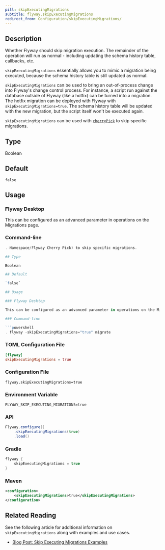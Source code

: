 ```yaml
---
pill: skipExecutingMigrations
subtitle: flyway.skipExecutingMigrations
redirect_from: Configuration/skipExecutingMigrations/
---
```


## Description

Whether Flyway should skip migration execution. The remainder of the operation will run as normal - including updating the schema history table, callbacks, etc.

`skipExecutingMigrations` essentially allows you to mimic a migration being executed, because the schema history table is still updated as normal.

`skipExecutingMigrations` can be used to bring an out-of-process change into Flyway's change control process. For instance, a script run against the database outside of Flyway (like a hotfix) can be turned into a migration. The hotfix migration can be deployed with Flyway with
`skipExecutingMigrations=true`. The schema history table will be updated with the new migration, but the script itself won't be executed again.

`skipExecutingMigrations` can be used with [`cherryPick`](<Configuration/Flyway Namespace/Flyway Cherry Pick Setting>) to skip specific migrations.

## Type

Boolean

## Default

`false`

## Usage

### Flyway Desktop

This can be configured as an advanced parameter in operations on the Migrations page.

### Command-line

```powershell
. Namespace/Flyway Cherry Pick) to skip specific migrations.

## Type

Boolean

## Default

`false`

## Usage

### Flyway Desktop

This can be configured as an advanced parameter in operations on the Migrations page.

### Command-line

```powershell
. flyway -skipExecutingMigrations="true" migrate
```

### TOML Configuration File

```toml
[flyway]
skipExecutingMigrations = true
```

### Configuration File

```properties
flyway.skipExecutingMigrations=true
```

### Environment Variable

```properties
FLYWAY_SKIP_EXECUTING_MIGRATIONS=true
```

### API

```java
Flyway.configure()
    .skipExecutingMigrations(true)
    .load()
```

### Gradle

```groovy
flyway {
    skipExecutingMigrations = true
}
```

### Maven

```xml
<configuration>
    <skipExecutingMigrations>true</skipExecutingMigrations>
</configuration>
```

## Related Reading

See the following article for additional information on `skipExecutingMigrations` along with examples and use cases.

- [Blog Post: Skip Executing Migrations Examples](https://documentation.red-gate.com/fd/october-2020-skip-executing-migrations-examples-259621238.html)

